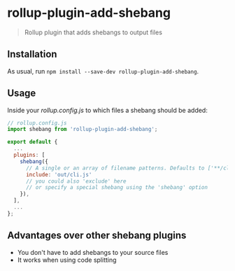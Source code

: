 # rollup-plugin-add-shebang

> Rollup plugin that adds shebangs to output files

## Installation

As usual, run `npm install --save-dev rollup-plugin-add-shebang`.

## Usage

Inside your *rollup.config.js* to which files a shebang should be added:

```javascript
// rollup.config.js
import shebang from 'rollup-plugin-add-shebang';

export default {
  ...
  plugins: [
    shebang({
      // A single or an array of filename patterns. Defaults to ['**/cli.js', '**/bin.js'].
      include: 'out/cli.js'
      // you could also 'exclude' here
      // or specify a special shebang using the 'shebang' option
    }),
  ],
  ...
};
```

## Advantages over other shebang plugins

- You don't have to add shebangs to your source files
- It works when using code splitting
